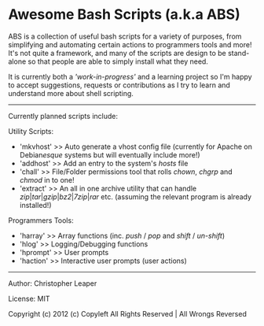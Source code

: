 Awesome Bash Scripts (a.k.a ABS)
================================

ABS is a collection of useful bash scripts for a variety of purposes, from simplifying and automating certain actions to programmers tools and more! It's not quite a framework, and many of the scripts are design to be stand-alone so that people are able to simply install what they need.

It is currently both a *'work-in-progress'* and a learning project so I'm happy to accept suggestions, requests or contributions as I try to learn and understand more about shell scripting.

----------------------------------

Currently planned scripts include:

Utility Scripts:
- 'mkvhost'	>> Auto generate a vhost config file (currently for Apache on Debian*esque* systems but will eventually include more!)
- 'addhost'	>> Add an entry to the system's *hosts* file
- 'chall'	>> File/Folder permissions tool that rolls *chown*, *chgrp* and *chmod* in to one!
- 'extract'	>> An all in one archive utility that can handle *zip*|*tar*|*gzip*|*bz2*|*7zip*|*rar* etc. (assuming the relevant program is already installed!)

Programmers Tools:
- 'harray'	>> Array functions (inc. *push* / *pop* and *shift* / *un-shift*)
- 'hlog'	>> Logging/Debugging functions
- 'hprompt'	>> User prompts
- 'haction'	>> Interactive user prompts (user actions)

----------------------------------

Author: Christopher Leaper

License: MIT

Copyright (c) 2012 (c) Copyleft
All Rights Reserved | All Wrongs Reversed
